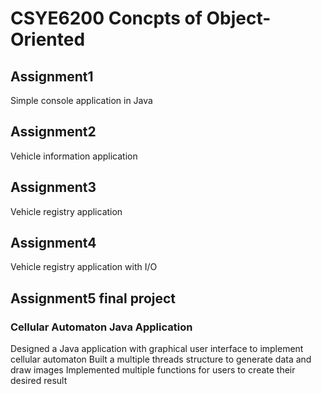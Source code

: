 # CSYE6200 Concpts of Object-Oriented
## Assignment1
Simple console application in Java
## Assignment2
Vehicle information application
## Assignment3
Vehicle registry application
## Assignment4
Vehicle registry application with I/O
## Assignment5 final project
### Cellular Automaton Java Application									   			
Designed a Java application with graphical user interface to implement cellular automaton
Built a multiple threads structure to generate data and draw images 
Implemented multiple functions for users to create their desired result
